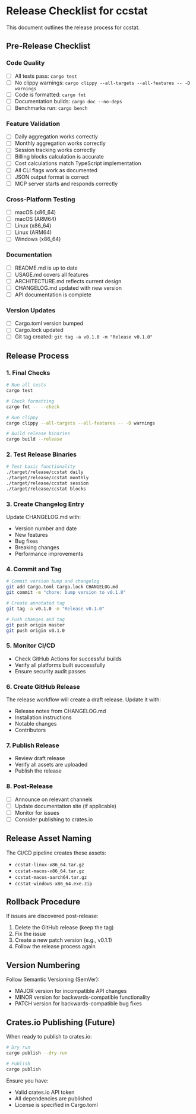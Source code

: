 # Release Checklist for ccstat

This document outlines the release process for ccstat.

## Pre-Release Checklist

### Code Quality
- [ ] All tests pass: `cargo test`
- [ ] No clippy warnings: `cargo clippy --all-targets --all-features -- -D warnings`
- [ ] Code is formatted: `cargo fmt`
- [ ] Documentation builds: `cargo doc --no-deps`
- [ ] Benchmarks run: `cargo bench`

### Feature Validation
- [ ] Daily aggregation works correctly
- [ ] Monthly aggregation works correctly
- [ ] Session tracking works correctly
- [ ] Billing blocks calculation is accurate
- [ ] Cost calculations match TypeScript implementation
- [ ] All CLI flags work as documented
- [ ] JSON output format is correct
- [ ] MCP server starts and responds correctly

### Cross-Platform Testing
- [ ] macOS (x86_64)
- [ ] macOS (ARM64)
- [ ] Linux (x86_64)
- [ ] Linux (ARM64)
- [ ] Windows (x86_64)

### Documentation
- [ ] README.md is up to date
- [ ] USAGE.md covers all features
- [ ] ARCHITECTURE.md reflects current design
- [ ] CHANGELOG.md updated with new version
- [ ] API documentation is complete

### Version Updates
- [ ] Cargo.toml version bumped
- [ ] Cargo.lock updated
- [ ] Git tag created: `git tag -a v0.1.0 -m "Release v0.1.0"`

## Release Process

### 1. Final Checks
```bash
# Run all tests
cargo test

# Check formatting
cargo fmt -- --check

# Run clippy
cargo clippy --all-targets --all-features -- -D warnings

# Build release binaries
cargo build --release
```

### 2. Test Release Binaries
```bash
# Test basic functionality
./target/release/ccstat daily
./target/release/ccstat monthly
./target/release/ccstat session
./target/release/ccstat blocks
```

### 3. Create Changelog Entry
Update CHANGELOG.md with:
- Version number and date
- New features
- Bug fixes
- Breaking changes
- Performance improvements

### 4. Commit and Tag
```bash
# Commit version bump and changelog
git add Cargo.toml Cargo.lock CHANGELOG.md
git commit -m "chore: bump version to v0.1.0"

# Create annotated tag
git tag -a v0.1.0 -m "Release v0.1.0"

# Push changes and tag
git push origin master
git push origin v0.1.0
```

### 5. Monitor CI/CD
- Check GitHub Actions for successful builds
- Verify all platforms built successfully
- Ensure security audit passes

### 6. Create GitHub Release
The release workflow will create a draft release. Update it with:
- Release notes from CHANGELOG.md
- Installation instructions
- Notable changes
- Contributors

### 7. Publish Release
- Review draft release
- Verify all assets are uploaded
- Publish the release

### 8. Post-Release
- [ ] Announce on relevant channels
- [ ] Update documentation site (if applicable)
- [ ] Monitor for issues
- [ ] Consider publishing to crates.io

## Release Asset Naming

The CI/CD pipeline creates these assets:
- `ccstat-linux-x86_64.tar.gz`
- `ccstat-macos-x86_64.tar.gz`
- `ccstat-macos-aarch64.tar.gz`
- `ccstat-windows-x86_64.exe.zip`

## Rollback Procedure

If issues are discovered post-release:

1. Delete the GitHub release (keep the tag)
2. Fix the issue
3. Create a new patch version (e.g., v0.1.1)
4. Follow the release process again

## Version Numbering

Follow Semantic Versioning (SemVer):
- MAJOR version for incompatible API changes
- MINOR version for backwards-compatible functionality
- PATCH version for backwards-compatible bug fixes

## Crates.io Publishing (Future)

When ready to publish to crates.io:

```bash
# Dry run
cargo publish --dry-run

# Publish
cargo publish
```

Ensure you have:
- Valid crates.io API token
- All dependencies are published
- License is specified in Cargo.toml